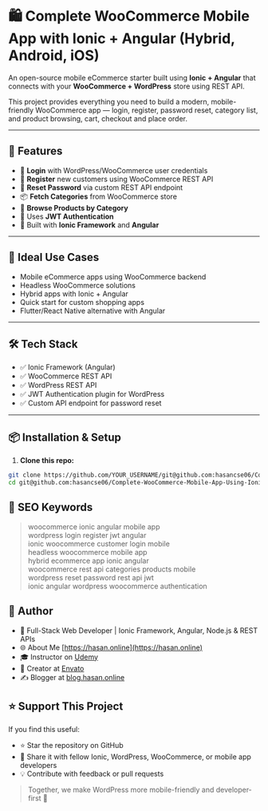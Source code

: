 # 🛍️ Complete WooCommerce Mobile App with Ionic + Angular (Hybrid, Android, iOS)

An open-source mobile eCommerce starter built using **Ionic + Angular** that connects with your **WooCommerce + WordPress** store using REST API.

This project provides everything you need to build a modern, mobile-friendly WooCommerce app — login, register, password reset, category list, and product browsing, cart, checkout and place order. 

---

## 🚀 Features

- 🔐 **Login** with WordPress/WooCommerce user credentials
- 📝 **Register** new customers using WooCommerce REST API
- 🔁 **Reset Password** via custom REST API endpoint
- 📦 **Fetch Categories** from WooCommerce store
- 🛒 **Browse Products by Category**
- 🔑 Uses **JWT Authentication**
- 📱 Built with **Ionic Framework** and **Angular**

---

## 📱 Ideal Use Cases

- Mobile eCommerce apps using WooCommerce backend
- Headless WooCommerce solutions
- Hybrid apps with Ionic + Angular
- Quick start for custom shopping apps
- Flutter/React Native alternative with Angular

---

## 🛠️ Tech Stack

- ✅ Ionic Framework (Angular)
- ✅ WooCommerce REST API
- ✅ WordPress REST API
- ✅ JWT Authentication plugin for WordPress
- ✅ Custom API endpoint for password reset

---

## 📦 Installation & Setup

1. **Clone this repo:**

```bash
git clone https://github.com/YOUR_USERNAME/git@github.com:hasancse06/Complete-WooCommerce-Mobile-App-Using-Ionic-Angular.git
cd git@github.com:hasancse06/Complete-WooCommerce-Mobile-App-Using-Ionic-Angular
```

## 🧠 SEO Keywords

> woocommerce ionic angular mobile app  
> wordpress login register jwt angular  
> ionic woocommerce customer login mobile  
> headless woocommerce mobile app  
> hybrid ecommerce app ionic angular  
> woocommerce rest api categories products mobile  
> wordpress reset password rest api jwt  
> ionic angular wordpress woocommerce authentication

   
## 🙌 Author

- 🔭 Full-Stack Web Developer | Ionic Framework, Angular, Node.js & REST APIs
- 🌐 About Me [https://hasan.online](https://hasan.online)
- 🎓 Instructor on [Udemy](https://www.udemy.com/user/m-a-hasan-2/)
- 🧠 Creator at [Envato](https://themeforest.net/user/hasanonline)
- ✍️ Blogger at [blog.hasan.online](https://blog.hasan.online)


## ⭐ Support This Project

If you find this useful:
- ⭐ Star the repository on GitHub
- 🔗 Share it with fellow Ionic, WordPress, WooCommerce, or mobile app developers
- 💡 Contribute with feedback or pull requests

> Together, we make WordPress more mobile-friendly and developer-first 🚀
